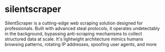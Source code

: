 # silentscraper
SilentScraper is a cutting-edge web scraping solution designed for professionals. Built with advanced steal protocols, it operates undetectably in the background, bypassing anti-scraping mechanisms to collect structured data at scale. It's lightwight architecture mimics humans browsing patterns, rotating IP addresses, spoofing user agents, and more
